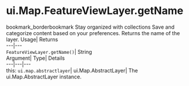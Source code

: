  
#  ui.Map.FeatureViewLayer.getName
bookmark_borderbookmark Stay organized with collections  Save and categorize content based on your preferences.
Returns the name of the layer. 
Usage| Returns  
---|---  
`FeatureViewLayer.getName()`| String  
Argument| Type| Details  
---|---|---  
this: `ui.map.abstractlayer`| ui.Map.AbstractLayer| The ui.Map.AbstractLayer instance.  
